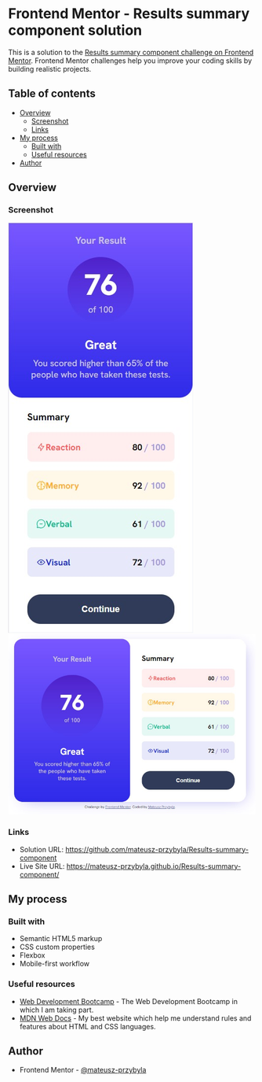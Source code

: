 # Frontend Mentor - Results summary component solution

This is a solution to the [Results summary component challenge on Frontend Mentor](https://www.frontendmentor.io/challenges/results-summary-component-CE_K6s0maV). Frontend Mentor challenges help you improve your coding skills by building realistic projects.

## Table of contents

- [Overview](#overview)
  - [Screenshot](#screenshot)
  - [Links](#links)
- [My process](#my-process)
  - [Built with](#built-with)
  - [Useful resources](#useful-resources)
- [Author](#author)

## Overview

### Screenshot

![](./screenshot-mobile.jpg)
![](./screenshot-desktop.jpg)

### Links

- Solution URL: https://github.com/mateusz-przybyla/Results-summary-component
- Live Site URL: https://mateusz-przybyla.github.io/Results-summary-component/

## My process

### Built with

- Semantic HTML5 markup
- CSS custom properties
- Flexbox
- Mobile-first workflow

### Useful resources

- [Web Development Bootcamp](https://www.udemy.com/course/the-complete-web-development-bootcamp/?couponCode=KEEPLEARNING) - The Web Development Bootcamp in which I am taking part.
- [MDN Web Docs](https://developer.mozilla.org/en-US/) - My best website which help me understand rules and features about HTML and CSS languages.

## Author

- Frontend Mentor - [@mateusz-przybyla](https://www.frontendmentor.io/profile/mateusz-przybyla)
